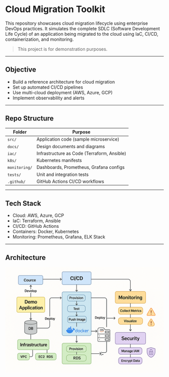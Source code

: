 # Cloud Migration Toolkit

This repository showcases cloud migration lifecycle using enterprise DevOps practices. It simulates the complete SDLC (Software Development Life Cycle) of an application being migrated to the cloud using IaC, CI/CD, containerization, and monitoring.

> This project is for demonstration purposes.

---

## Objective
- Build a reference architecture for cloud migration
- Set up automated CI/CD pipelines
- Use multi-cloud deployment (AWS, Azure, GCP)
- Implement observability and alerts

---

## Repo Structure

| Folder        | Purpose                                  |
|---------------|-------------------------------------------|
| `src/`        | Application code (sample microservice)   |
| `docs/`       | Design documents and diagrams            |
| `iac/`        | Infrastructure as Code (Terraform, Ansible) |
| `k8s/`        | Kubernetes manifests                      |
| `monitoring/` | Dashboards, Prometheus, Grafana configs   |
| `tests/`      | Unit and integration tests               |
| `.github/`    | GitHub Actions CI/CD workflows           |

---

## Tech Stack

- Cloud: AWS, Azure, GCP
- IaC: Terraform, Ansible
- CI/CD: GitHub Actions
- Containers: Docker, Kubernetes
- Monitoring: Prometheus, Grafana, ELK Stack

---

## Architecture

![DevOps Architecture](docs/images/architecture.png)
